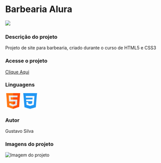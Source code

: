 <h1>Barbearia Alura</h1>

<img src="https://img.shields.io/badge/STATUS%20-Pronto-sucess"/>

<h3>Descrição do projeto</h3>
<p>Projeto de site para barbearia, criado durante o curso de HTML5 e CSS3</p>

<h3>Acesse o projeto</h3><a href="https://gustavocrs.github.io/barbearia-alura">Clique Aqui</a> 

<div><p><h3>Linguagens</h3></p>
<img alt="Icone HTML" src="./images/html.png" style="width:50px;height:50px"/> 
<img alt="Icone CSS" src="./images/css.png" style="width:50px;height:50px"/> 
</div>

<p><h3>Autor</h3> Gustavo Silva</p>

<h3>Imagens do projeto</h3>
<img alt="Imagem do projeto" src="./images/"/>
